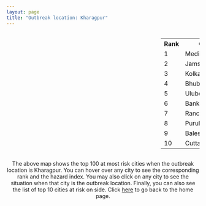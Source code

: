 ```yaml
---
layout: page
title: "Outbreak location: Kharagpur"
---
```

<div style="width: 100%; overflow: auto;">
<div style="width: 75%; float: left;">
<div id="mapid">
<script src="https://buda-magenta.github.io/hazard_map/load_map.js"></script>

<script>
var marker_outbreak = L.marker([25.133173, 86.525040],{"autoPan": true}).addTo(map); marker_outbreak.bindTooltip("Kharagpur").openTooltip();

var circle_1 = L.circle([25.572433, 83.609605], {"pane": "markerPane", "color": "red", "fill": true, "fillOpacity": 0.2, "fillRule": "evenodd", "lineCap": "round", "lineJoin": "round", "opacity": 1.0, "radius": 60794, "stroke": true, "weight": 3}).addTo(map);
circle_1.bindTooltip("Medinipur<br>rank: 1<br>hazard index: 0.060795")
circle_1.bindPopup('<a href="https://buda-magenta.github.io/hazard_map/Medinipur">Medinipur</a>')

var circle_2 = L.circle([22.801519, 86.202958], {"pane": "markerPane", "color": "red", "fill": true, "fillOpacity": 0.2, "fillRule": "evenodd", "lineCap": "round", "lineJoin": "round", "opacity": 1.0, "radius": 32792, "stroke": true, "weight": 3}).addTo(map);
circle_2.bindTooltip("Jamshedpur<br>rank: 2<br>hazard index: 0.032792")
circle_2.bindPopup('<a href="https://buda-magenta.github.io/hazard_map/Jamshedpur">Jamshedpur</a>')

var circle_3 = L.circle([22.541418, 88.357691], {"pane": "markerPane", "color": "red", "fill": true, "fillOpacity": 0.2, "fillRule": "evenodd", "lineCap": "round", "lineJoin": "round", "opacity": 1.0, "radius": 30617, "stroke": true, "weight": 3}).addTo(map);
circle_3.bindTooltip("Kolkata<br>rank: 3<br>hazard index: 0.030617")
circle_3.bindPopup('<a href="https://buda-magenta.github.io/hazard_map/Kolkata">Kolkata</a>')

var circle_4 = L.circle([20.266777, 85.843559], {"pane": "markerPane", "color": "red", "fill": true, "fillOpacity": 0.2, "fillRule": "evenodd", "lineCap": "round", "lineJoin": "round", "opacity": 1.0, "radius": 29614, "stroke": true, "weight": 3}).addTo(map);
circle_4.bindTooltip("Bhubaneswar<br>rank: 4<br>hazard index: 0.029614")
circle_4.bindPopup('<a href="https://buda-magenta.github.io/hazard_map/Bhubaneswar">Bhubaneswar</a>')

var circle_5 = L.circle([22.472223, 88.093845], {"pane": "markerPane", "color": "red", "fill": true, "fillOpacity": 0.2, "fillRule": "evenodd", "lineCap": "round", "lineJoin": "round", "opacity": 1.0, "radius": 26397, "stroke": true, "weight": 3}).addTo(map);
circle_5.bindTooltip("Uluberia<br>rank: 5<br>hazard index: 0.026398")
circle_5.bindPopup('<a href="https://buda-magenta.github.io/hazard_map/Uluberia">Uluberia</a>')

var circle_6 = L.circle([23.131954, 87.207397], {"pane": "markerPane", "color": "red", "fill": true, "fillOpacity": 0.2, "fillRule": "evenodd", "lineCap": "round", "lineJoin": "round", "opacity": 1.0, "radius": 23050, "stroke": true, "weight": 3}).addTo(map);
circle_6.bindTooltip("Bankura<br>rank: 6<br>hazard index: 0.023051")
circle_6.bindPopup('<a href="https://buda-magenta.github.io/hazard_map/Bankura">Bankura</a>')

var circle_7 = L.circle([23.370035, 85.325013], {"pane": "markerPane", "color": "red", "fill": true, "fillOpacity": 0.2, "fillRule": "evenodd", "lineCap": "round", "lineJoin": "round", "opacity": 1.0, "radius": 16266, "stroke": true, "weight": 3}).addTo(map);
circle_7.bindTooltip("Ranchi<br>rank: 7<br>hazard index: 0.016267")
circle_7.bindPopup('<a href="https://buda-magenta.github.io/hazard_map/Ranchi">Ranchi</a>')

var circle_8 = L.circle([23.332200, 86.361600], {"pane": "markerPane", "color": "red", "fill": true, "fillOpacity": 0.2, "fillRule": "evenodd", "lineCap": "round", "lineJoin": "round", "opacity": 1.0, "radius": 12791, "stroke": true, "weight": 3}).addTo(map);
circle_8.bindTooltip("Purulia<br>rank: 8<br>hazard index: 0.012792")
circle_8.bindPopup('<a href="https://buda-magenta.github.io/hazard_map/Purulia">Purulia</a>')

var circle_9 = L.circle([21.500000, 86.750000], {"pane": "markerPane", "color": "red", "fill": true, "fillOpacity": 0.2, "fillRule": "evenodd", "lineCap": "round", "lineJoin": "round", "opacity": 1.0, "radius": 11338, "stroke": true, "weight": 3}).addTo(map);
circle_9.bindTooltip("Baleshwar<br>rank: 9<br>hazard index: 0.011339")
circle_9.bindPopup('<a href="https://buda-magenta.github.io/hazard_map/Baleshwar">Baleshwar</a>')

var circle_10 = L.circle([20.468600, 85.879200], {"pane": "markerPane", "color": "red", "fill": true, "fillOpacity": 0.2, "fillRule": "evenodd", "lineCap": "round", "lineJoin": "round", "opacity": 1.0, "radius": 10602, "stroke": true, "weight": 3}).addTo(map);
circle_10.bindTooltip("Cuttack<br>rank: 10<br>hazard index: 0.010603")
circle_10.bindPopup('<a href="https://buda-magenta.github.io/hazard_map/Cuttack">Cuttack</a>')

var circle_11 = L.circle([22.028124, 88.063265], {"pane": "markerPane", "color": "red", "fill": true, "fillOpacity": 0.2, "fillRule": "evenodd", "lineCap": "round", "lineJoin": "round", "opacity": 1.0, "radius": 10357, "stroke": true, "weight": 3}).addTo(map);
circle_11.bindTooltip("Haldia<br>rank: 11<br>hazard index: 0.010357")
circle_11.bindPopup('<a href="https://buda-magenta.github.io/hazard_map/Haldia">Haldia</a>')

var circle_12 = L.circle([21.063329, 86.505373], {"pane": "markerPane", "color": "red", "fill": true, "fillOpacity": 0.2, "fillRule": "evenodd", "lineCap": "round", "lineJoin": "round", "opacity": 1.0, "radius": 8529, "stroke": true, "weight": 3}).addTo(map);
circle_12.bindTooltip("Bhadrak<br>rank: 12<br>hazard index: 0.008530")
circle_12.bindPopup('<a href="https://buda-magenta.github.io/hazard_map/Bhadrak">Bhadrak</a>')

var circle_13 = L.circle([23.687130, 86.974659], {"pane": "markerPane", "color": "red", "fill": true, "fillOpacity": 0.2, "fillRule": "evenodd", "lineCap": "round", "lineJoin": "round", "opacity": 1.0, "radius": 7667, "stroke": true, "weight": 3}).addTo(map);
circle_13.bindTooltip("Asansol<br>rank: 13<br>hazard index: 0.007667")
circle_13.bindPopup('<a href="https://buda-magenta.github.io/hazard_map/Asansol">Asansol</a>')

var circle_14 = L.circle([25.609324, 85.123525], {"pane": "markerPane", "color": "red", "fill": true, "fillOpacity": 0.2, "fillRule": "evenodd", "lineCap": "round", "lineJoin": "round", "opacity": 1.0, "radius": 7236, "stroke": true, "weight": 3}).addTo(map);
circle_14.bindTooltip("Patna<br>rank: 14<br>hazard index: 0.007236")
circle_14.bindPopup('<a href="https://buda-magenta.github.io/hazard_map/Patna">Patna</a>')

var circle_15 = L.circle([19.807608, 85.825254], {"pane": "markerPane", "color": "red", "fill": true, "fillOpacity": 0.2, "fillRule": "evenodd", "lineCap": "round", "lineJoin": "round", "opacity": 1.0, "radius": 6420, "stroke": true, "weight": 3}).addTo(map);
circle_15.bindTooltip("Puri<br>rank: 15<br>hazard index: 0.006420")
circle_15.bindPopup('<a href="https://buda-magenta.github.io/hazard_map/Puri">Puri</a>')

var circle_16 = L.circle([21.934900, 86.732400], {"pane": "markerPane", "color": "red", "fill": true, "fillOpacity": 0.2, "fillRule": "evenodd", "lineCap": "round", "lineJoin": "round", "opacity": 1.0, "radius": 5449, "stroke": true, "weight": 3}).addTo(map);
circle_16.bindTooltip("Baripada<br>rank: 16<br>hazard index: 0.005449")
circle_16.bindPopup('<a href="https://buda-magenta.github.io/hazard_map/Baripada">Baripada</a>')

var circle_17 = L.circle([23.795281, 86.430964], {"pane": "markerPane", "color": "red", "fill": true, "fillOpacity": 0.2, "fillRule": "evenodd", "lineCap": "round", "lineJoin": "round", "opacity": 1.0, "radius": 4646, "stroke": true, "weight": 3}).addTo(map);
circle_17.bindTooltip("Dhanbad<br>rank: 17<br>hazard index: 0.004646")
circle_17.bindPopup('<a href="https://buda-magenta.github.io/hazard_map/Dhanbad">Dhanbad</a>')

var circle_18 = L.circle([17.723128, 83.301284], {"pane": "markerPane", "color": "red", "fill": true, "fillOpacity": 0.2, "fillRule": "evenodd", "lineCap": "round", "lineJoin": "round", "opacity": 1.0, "radius": 4003, "stroke": true, "weight": 3}).addTo(map);
circle_18.bindTooltip("Visakhapatnam<br>rank: 18<br>hazard index: 0.004003")
circle_18.bindPopup('<a href="https://buda-magenta.github.io/hazard_map/Visakhapatnam">Visakhapatnam</a>')

var circle_19 = L.circle([23.535048, 87.338043], {"pane": "markerPane", "color": "red", "fill": true, "fillOpacity": 0.2, "fillRule": "evenodd", "lineCap": "round", "lineJoin": "round", "opacity": 1.0, "radius": 3427, "stroke": true, "weight": 3}).addTo(map);
circle_19.bindTooltip("Durgapur<br>rank: 19<br>hazard index: 0.003428")
circle_19.bindPopup('<a href="https://buda-magenta.github.io/hazard_map/Durgapur">Durgapur</a>')

var circle_20 = L.circle([13.083694, 80.270186], {"pane": "markerPane", "color": "red", "fill": true, "fillOpacity": 0.2, "fillRule": "evenodd", "lineCap": "round", "lineJoin": "round", "opacity": 1.0, "radius": 2974, "stroke": true, "weight": 3}).addTo(map);
circle_20.bindTooltip("Chennai<br>rank: 20<br>hazard index: 0.002974")
circle_20.bindPopup('<a href="https://buda-magenta.github.io/hazard_map/Chennai">Chennai</a>')

var circle_21 = L.circle([28.651718, 77.221939], {"pane": "markerPane", "color": "red", "fill": true, "fillOpacity": 0.2, "fillRule": "evenodd", "lineCap": "round", "lineJoin": "round", "opacity": 1.0, "radius": 2103, "stroke": true, "weight": 3}).addTo(map);
circle_21.bindTooltip("Delhi<br>rank: 21<br>hazard index: 0.002103")
circle_21.bindPopup('<a href="https://buda-magenta.github.io/hazard_map/Delhi">Delhi</a>')

var circle_22 = L.circle([25.680654, 88.124646], {"pane": "markerPane", "color": "red", "fill": true, "fillOpacity": 0.2, "fillRule": "evenodd", "lineCap": "round", "lineJoin": "round", "opacity": 1.0, "radius": 2038, "stroke": true, "weight": 3}).addTo(map);
circle_22.bindTooltip("Raiganj<br>rank: 22<br>hazard index: 0.002039")
circle_22.bindPopup('<a href="https://buda-magenta.github.io/hazard_map/Raiganj">Raiganj</a>')

var circle_23 = L.circle([23.160894, 79.949770], {"pane": "markerPane", "color": "red", "fill": true, "fillOpacity": 0.2, "fillRule": "evenodd", "lineCap": "round", "lineJoin": "round", "opacity": 1.0, "radius": 2016, "stroke": true, "weight": 3}).addTo(map);
circle_23.bindTooltip("Jabalpur<br>rank: 23<br>hazard index: 0.002017")
circle_23.bindPopup('<a href="https://buda-magenta.github.io/hazard_map/Jabalpur">Jabalpur</a>')

var circle_24 = L.circle([22.214285, 84.872437], {"pane": "markerPane", "color": "red", "fill": true, "fillOpacity": 0.2, "fillRule": "evenodd", "lineCap": "round", "lineJoin": "round", "opacity": 1.0, "radius": 1990, "stroke": true, "weight": 3}).addTo(map);
circle_24.bindTooltip("Raurkela<br>rank: 24<br>hazard index: 0.001991")
circle_24.bindPopup('<a href="https://buda-magenta.github.io/hazard_map/Raurkela">Raurkela</a>')

var circle_25 = L.circle([24.796436, 85.007956], {"pane": "markerPane", "color": "red", "fill": true, "fillOpacity": 0.2, "fillRule": "evenodd", "lineCap": "round", "lineJoin": "round", "opacity": 1.0, "radius": 1948, "stroke": true, "weight": 3}).addTo(map);
circle_25.bindTooltip("Gaya<br>rank: 25<br>hazard index: 0.001948")
circle_25.bindPopup('<a href="https://buda-magenta.github.io/hazard_map/Gaya">Gaya</a>')

var circle_26 = L.circle([16.508759, 80.618510], {"pane": "markerPane", "color": "red", "fill": true, "fillOpacity": 0.2, "fillRule": "evenodd", "lineCap": "round", "lineJoin": "round", "opacity": 1.0, "radius": 1906, "stroke": true, "weight": 3}).addTo(map);
circle_26.bindTooltip("Vijayawada<br>rank: 26<br>hazard index: 0.001907")
circle_26.bindPopup('<a href="https://buda-magenta.github.io/hazard_map/Vijayawada">Vijayawada</a>')

var circle_27 = L.circle([23.699128, 85.991069], {"pane": "markerPane", "color": "red", "fill": true, "fillOpacity": 0.2, "fillRule": "evenodd", "lineCap": "round", "lineJoin": "round", "opacity": 1.0, "radius": 1866, "stroke": true, "weight": 3}).addTo(map);
circle_27.bindTooltip("Bokaro<br>rank: 27<br>hazard index: 0.001866")
circle_27.bindPopup('<a href="https://buda-magenta.github.io/hazard_map/Bokaro">Bokaro</a>')

var circle_28 = L.circle([22.782355, 86.159003], {"pane": "markerPane", "color": "red", "fill": true, "fillOpacity": 0.2, "fillRule": "evenodd", "lineCap": "round", "lineJoin": "round", "opacity": 1.0, "radius": 1791, "stroke": true, "weight": 3}).addTo(map);
circle_28.bindTooltip("Adityapur<br>rank: 28<br>hazard index: 0.001792")
circle_28.bindPopup('<a href="https://buda-magenta.github.io/hazard_map/Adityapur">Adityapur</a>')

var circle_29 = L.circle([25.286698, 87.132254], {"pane": "markerPane", "color": "red", "fill": true, "fillOpacity": 0.2, "fillRule": "evenodd", "lineCap": "round", "lineJoin": "round", "opacity": 1.0, "radius": 1596, "stroke": true, "weight": 3}).addTo(map);
circle_29.bindTooltip("Bhagalpur<br>rank: 29<br>hazard index: 0.001597")
circle_29.bindPopup('<a href="https://buda-magenta.github.io/hazard_map/Bhagalpur">Bhagalpur</a>')

var circle_30 = L.circle([19.075990, 72.877393], {"pane": "markerPane", "color": "red", "fill": true, "fillOpacity": 0.2, "fillRule": "evenodd", "lineCap": "round", "lineJoin": "round", "opacity": 1.0, "radius": 1570, "stroke": true, "weight": 3}).addTo(map);
circle_30.bindTooltip("Mumbai<br>rank: 30<br>hazard index: 0.001570")
circle_30.bindPopup('<a href="https://buda-magenta.github.io/hazard_map/Mumbai">Mumbai</a>')

var circle_31 = L.circle([21.149813, 79.082056], {"pane": "markerPane", "color": "red", "fill": true, "fillOpacity": 0.2, "fillRule": "evenodd", "lineCap": "round", "lineJoin": "round", "opacity": 1.0, "radius": 1441, "stroke": true, "weight": 3}).addTo(map);
circle_31.bindTooltip("Nagpur<br>rank: 31<br>hazard index: 0.001441")
circle_31.bindPopup('<a href="https://buda-magenta.github.io/hazard_map/Nagpur">Nagpur</a>')

var circle_32 = L.circle([26.148658, 85.340013], {"pane": "markerPane", "color": "red", "fill": true, "fillOpacity": 0.2, "fillRule": "evenodd", "lineCap": "round", "lineJoin": "round", "opacity": 1.0, "radius": 1413, "stroke": true, "weight": 3}).addTo(map);
circle_32.bindTooltip("Muzaffarpur<br>rank: 32<br>hazard index: 0.001414")
circle_32.bindPopup('<a href="https://buda-magenta.github.io/hazard_map/Muzaffarpur">Muzaffarpur</a>')

var circle_33 = L.circle([24.965712, 88.127778], {"pane": "markerPane", "color": "red", "fill": true, "fillOpacity": 0.2, "fillRule": "evenodd", "lineCap": "round", "lineJoin": "round", "opacity": 1.0, "radius": 1394, "stroke": true, "weight": 3}).addTo(map);
circle_33.bindTooltip("English Bazar<br>rank: 33<br>hazard index: 0.001395")
circle_33.bindPopup('<a href="https://buda-magenta.github.io/hazard_map/English_Bazar">English Bazar</a>')

var circle_34 = L.circle([26.298638, 87.953148], {"pane": "markerPane", "color": "red", "fill": true, "fillOpacity": 0.2, "fillRule": "evenodd", "lineCap": "round", "lineJoin": "round", "opacity": 1.0, "radius": 1312, "stroke": true, "weight": 3}).addTo(map);
circle_34.bindTooltip("Kishanganj<br>rank: 34<br>hazard index: 0.001313")
circle_34.bindPopup('<a href="https://buda-magenta.github.io/hazard_map/Kishanganj">Kishanganj</a>')

var circle_35 = L.circle([24.476642, 86.606732], {"pane": "markerPane", "color": "red", "fill": true, "fillOpacity": 0.2, "fillRule": "evenodd", "lineCap": "round", "lineJoin": "round", "opacity": 1.0, "radius": 1298, "stroke": true, "weight": 3}).addTo(map);
circle_35.bindTooltip("Deoghar<br>rank: 35<br>hazard index: 0.001299")
circle_35.bindPopup('<a href="https://buda-magenta.github.io/hazard_map/Deoghar">Deoghar</a>')

var circle_36 = L.circle([26.083143, 86.032571], {"pane": "markerPane", "color": "red", "fill": true, "fillOpacity": 0.2, "fillRule": "evenodd", "lineCap": "round", "lineJoin": "round", "opacity": 1.0, "radius": 1282, "stroke": true, "weight": 3}).addTo(map);
circle_36.bindTooltip("Darbhanga<br>rank: 36<br>hazard index: 0.001282")
circle_36.bindPopup('<a href="https://buda-magenta.github.io/hazard_map/Darbhanga">Darbhanga</a>')

var circle_37 = L.circle([23.730215, 86.839671], {"pane": "markerPane", "color": "red", "fill": true, "fillOpacity": 0.2, "fillRule": "evenodd", "lineCap": "round", "lineJoin": "round", "opacity": 1.0, "radius": 1255, "stroke": true, "weight": 3}).addTo(map);
circle_37.bindTooltip("Kulti<br>rank: 37<br>hazard index: 0.001256")
circle_37.bindPopup('<a href="https://buda-magenta.github.io/hazard_map/Kulti">Kulti</a>')

var circle_38 = L.circle([25.623400, 85.041700], {"pane": "markerPane", "color": "red", "fill": true, "fillOpacity": 0.2, "fillRule": "evenodd", "lineCap": "round", "lineJoin": "round", "opacity": 1.0, "radius": 1199, "stroke": true, "weight": 3}).addTo(map);
circle_38.bindTooltip("Dinapur Nizamat<br>rank: 38<br>hazard index: 0.001199")
circle_38.bindPopup('<a href="https://buda-magenta.github.io/hazard_map/Dinapur_Nizamat">Dinapur Nizamat</a>')

var circle_39 = L.circle([25.205305, 85.514612], {"pane": "markerPane", "color": "red", "fill": true, "fillOpacity": 0.2, "fillRule": "evenodd", "lineCap": "round", "lineJoin": "round", "opacity": 1.0, "radius": 1187, "stroke": true, "weight": 3}).addTo(map);
circle_39.bindTooltip("Biharsharif<br>rank: 39<br>hazard index: 0.001188")
circle_39.bindPopup('<a href="https://buda-magenta.github.io/hazard_map/Biharsharif">Biharsharif</a>')

var circle_40 = L.circle([26.000000, 87.500000], {"pane": "markerPane", "color": "red", "fill": true, "fillOpacity": 0.2, "fillRule": "evenodd", "lineCap": "round", "lineJoin": "round", "opacity": 1.0, "radius": 1122, "stroke": true, "weight": 3}).addTo(map);
circle_40.bindTooltip("Purnia<br>rank: 40<br>hazard index: 0.001122")
circle_40.bindPopup('<a href="https://buda-magenta.github.io/hazard_map/Purnia">Purnia</a>')

var circle_41 = L.circle([21.400000, 83.883333], {"pane": "markerPane", "color": "red", "fill": true, "fillOpacity": 0.2, "fillRule": "evenodd", "lineCap": "round", "lineJoin": "round", "opacity": 1.0, "radius": 1060, "stroke": true, "weight": 3}).addTo(map);
circle_41.bindTooltip("Sambalpur<br>rank: 41<br>hazard index: 0.001060")
circle_41.bindPopup('<a href="https://buda-magenta.github.io/hazard_map/Sambalpur">Sambalpur</a>')

var circle_42 = L.circle([25.512719, 86.090571], {"pane": "markerPane", "color": "red", "fill": true, "fillOpacity": 0.2, "fillRule": "evenodd", "lineCap": "round", "lineJoin": "round", "opacity": 1.0, "radius": 1009, "stroke": true, "weight": 3}).addTo(map);
circle_42.bindTooltip("Begusarai<br>rank: 42<br>hazard index: 0.001009")
circle_42.bindPopup('<a href="https://buda-magenta.github.io/hazard_map/Begusarai">Begusarai</a>')

var circle_43 = L.circle([22.383333, 82.133333], {"pane": "markerPane", "color": "red", "fill": true, "fillOpacity": 0.2, "fillRule": "evenodd", "lineCap": "round", "lineJoin": "round", "opacity": 1.0, "radius": 999, "stroke": true, "weight": 3}).addTo(map);
circle_43.bindTooltip("Bilaspur<br>rank: 43<br>hazard index: 0.000999")
circle_43.bindPopup('<a href="https://buda-magenta.github.io/hazard_map/Bilaspur">Bilaspur</a>')

var circle_44 = L.circle([25.832642, 86.614893], {"pane": "markerPane", "color": "red", "fill": true, "fillOpacity": 0.2, "fillRule": "evenodd", "lineCap": "round", "lineJoin": "round", "opacity": 1.0, "radius": 934, "stroke": true, "weight": 3}).addTo(map);
circle_44.bindTooltip("Saharsa<br>rank: 44<br>hazard index: 0.000935")
circle_44.bindPopup('<a href="https://buda-magenta.github.io/hazard_map/Saharsa">Saharsa</a>')

var circle_45 = L.circle([25.560900, 87.647654], {"pane": "markerPane", "color": "red", "fill": true, "fillOpacity": 0.2, "fillRule": "evenodd", "lineCap": "round", "lineJoin": "round", "opacity": 1.0, "radius": 908, "stroke": true, "weight": 3}).addTo(map);
circle_45.bindTooltip("Katihar<br>rank: 45<br>hazard index: 0.000908")
circle_45.bindPopup('<a href="https://buda-magenta.github.io/hazard_map/Katihar">Katihar</a>')

var circle_46 = L.circle([22.591260, 88.390964], {"pane": "markerPane", "color": "red", "fill": true, "fillOpacity": 0.2, "fillRule": "evenodd", "lineCap": "round", "lineJoin": "round", "opacity": 1.0, "radius": 896, "stroke": true, "weight": 3}).addTo(map);
circle_46.bindTooltip("Bidhan Nagar<br>rank: 46<br>hazard index: 0.000896")
circle_46.bindPopup('<a href="https://buda-magenta.github.io/hazard_map/Bidhan_Nagar">Bidhan Nagar</a>')

var circle_47 = L.circle([25.720581, 85.255560], {"pane": "markerPane", "color": "red", "fill": true, "fillOpacity": 0.2, "fillRule": "evenodd", "lineCap": "round", "lineJoin": "round", "opacity": 1.0, "radius": 853, "stroke": true, "weight": 3}).addTo(map);
circle_47.bindTooltip("Hajipur<br>rank: 47<br>hazard index: 0.000853")
circle_47.bindPopup('<a href="https://buda-magenta.github.io/hazard_map/Hajipur">Hajipur</a>')

var circle_48 = L.circle([25.220812, 86.517204], {"pane": "markerPane", "color": "red", "fill": true, "fillOpacity": 0.2, "fillRule": "evenodd", "lineCap": "round", "lineJoin": "round", "opacity": 1.0, "radius": 852, "stroke": true, "weight": 3}).addTo(map);
circle_48.bindTooltip("Munger<br>rank: 48<br>hazard index: 0.000852")
circle_48.bindPopup('<a href="https://buda-magenta.github.io/hazard_map/Munger">Munger</a>')

var circle_49 = L.circle([23.258486, 77.401989], {"pane": "markerPane", "color": "red", "fill": true, "fillOpacity": 0.2, "fillRule": "evenodd", "lineCap": "round", "lineJoin": "round", "opacity": 1.0, "radius": 845, "stroke": true, "weight": 3}).addTo(map);
circle_49.bindTooltip("Bhopal<br>rank: 49<br>hazard index: 0.000845")
circle_49.bindPopup('<a href="https://buda-magenta.github.io/hazard_map/Bhopal">Bhopal</a>')

var circle_50 = L.circle([25.773344, 84.784977], {"pane": "markerPane", "color": "red", "fill": true, "fillOpacity": 0.2, "fillRule": "evenodd", "lineCap": "round", "lineJoin": "round", "opacity": 1.0, "radius": 819, "stroke": true, "weight": 3}).addTo(map);
circle_50.bindTooltip("Chapra<br>rank: 50<br>hazard index: 0.000819")
circle_50.bindPopup('<a href="https://buda-magenta.github.io/hazard_map/Chapra">Chapra</a>')

var circle_51 = L.circle([25.196826, 76.000893], {"pane": "markerPane", "color": "red", "fill": true, "fillOpacity": 0.2, "fillRule": "evenodd", "lineCap": "round", "lineJoin": "round", "opacity": 1.0, "radius": 750, "stroke": true, "weight": 3}).addTo(map);
circle_51.bindTooltip("Kota<br>rank: 51<br>hazard index: 0.000751")
circle_51.bindPopup('<a href="https://buda-magenta.github.io/hazard_map/Kota">Kota</a>')

var circle_52 = L.circle([23.021624, 72.579707], {"pane": "markerPane", "color": "red", "fill": true, "fillOpacity": 0.2, "fillRule": "evenodd", "lineCap": "round", "lineJoin": "round", "opacity": 1.0, "radius": 645, "stroke": true, "weight": 3}).addTo(map);
circle_52.bindTooltip("Ahmedabad<br>rank: 52<br>hazard index: 0.000645")
circle_52.bindPopup('<a href="https://buda-magenta.github.io/hazard_map/Ahmedabad">Ahmedabad</a>')

var circle_53 = L.circle([23.967515, 85.438846], {"pane": "markerPane", "color": "red", "fill": true, "fillOpacity": 0.2, "fillRule": "evenodd", "lineCap": "round", "lineJoin": "round", "opacity": 1.0, "radius": 643, "stroke": true, "weight": 3}).addTo(map);
circle_53.bindTooltip("Hazaribagh<br>rank: 53<br>hazard index: 0.000644")
circle_53.bindPopup('<a href="https://buda-magenta.github.io/hazard_map/Hazaribagh">Hazaribagh</a>')

var circle_54 = L.circle([23.250000, 87.750000], {"pane": "markerPane", "color": "red", "fill": true, "fillOpacity": 0.2, "fillRule": "evenodd", "lineCap": "round", "lineJoin": "round", "opacity": 1.0, "radius": 617, "stroke": true, "weight": 3}).addTo(map);
circle_54.bindTooltip("Barddhaman<br>rank: 54<br>hazard index: 0.000617")
circle_54.bindPopup('<a href="https://buda-magenta.github.io/hazard_map/Barddhaman">Barddhaman</a>')

var circle_55 = L.circle([17.005045, 81.780473], {"pane": "markerPane", "color": "red", "fill": true, "fillOpacity": 0.2, "fillRule": "evenodd", "lineCap": "round", "lineJoin": "round", "opacity": 1.0, "radius": 606, "stroke": true, "weight": 3}).addTo(map);
circle_55.bindTooltip("Rajahmundry<br>rank: 55<br>hazard index: 0.000607")
circle_55.bindPopup('<a href="https://buda-magenta.github.io/hazard_map/Rajahmundry">Rajahmundry</a>')

var circle_56 = L.circle([21.237947, 81.633683], {"pane": "markerPane", "color": "red", "fill": true, "fillOpacity": 0.2, "fillRule": "evenodd", "lineCap": "round", "lineJoin": "round", "opacity": 1.0, "radius": 605, "stroke": true, "weight": 3}).addTo(map);
circle_56.bindTooltip("Raipur<br>rank: 56<br>hazard index: 0.000605")
circle_56.bindPopup('<a href="https://buda-magenta.github.io/hazard_map/Raipur">Raipur</a>')

var circle_57 = L.circle([25.152471, 85.006878], {"pane": "markerPane", "color": "red", "fill": true, "fillOpacity": 0.2, "fillRule": "evenodd", "lineCap": "round", "lineJoin": "round", "opacity": 1.0, "radius": 580, "stroke": true, "weight": 3}).addTo(map);
circle_57.bindTooltip("Jehanabad<br>rank: 57<br>hazard index: 0.000580")
circle_57.bindPopup('<a href="https://buda-magenta.github.io/hazard_map/Jehanabad">Jehanabad</a>')

var circle_58 = L.circle([12.979120, 77.591300], {"pane": "markerPane", "color": "red", "fill": true, "fillOpacity": 0.2, "fillRule": "evenodd", "lineCap": "round", "lineJoin": "round", "opacity": 1.0, "radius": 535, "stroke": true, "weight": 3}).addTo(map);
circle_58.bindTooltip("Bangalore<br>rank: 58<br>hazard index: 0.000536")
circle_58.bindPopup('<a href="https://buda-magenta.github.io/hazard_map/Bangalore">Bangalore</a>')

var circle_59 = L.circle([18.112082, 83.405220], {"pane": "markerPane", "color": "red", "fill": true, "fillOpacity": 0.2, "fillRule": "evenodd", "lineCap": "round", "lineJoin": "round", "opacity": 1.0, "radius": 520, "stroke": true, "weight": 3}).addTo(map);
circle_59.bindTooltip("Vizianagaram<br>rank: 59<br>hazard index: 0.000520")
circle_59.bindPopup('<a href="https://buda-magenta.github.io/hazard_map/Vizianagaram">Vizianagaram</a>')

var circle_60 = L.circle([21.170200, 72.831100], {"pane": "markerPane", "color": "red", "fill": true, "fillOpacity": 0.2, "fillRule": "evenodd", "lineCap": "round", "lineJoin": "round", "opacity": 1.0, "radius": 495, "stroke": true, "weight": 3}).addTo(map);
circle_60.bindTooltip("Surat<br>rank: 60<br>hazard index: 0.000496")
circle_60.bindPopup('<a href="https://buda-magenta.github.io/hazard_map/Surat">Surat</a>')

var circle_61 = L.circle([25.329791, 86.456777], {"pane": "markerPane", "color": "red", "fill": true, "fillOpacity": 0.2, "fillRule": "evenodd", "lineCap": "round", "lineJoin": "round", "opacity": 1.0, "radius": 469, "stroke": true, "weight": 3}).addTo(map);
circle_61.bindTooltip("Jamalpur<br>rank: 61<br>hazard index: 0.000470")
circle_61.bindPopup('<a href="https://buda-magenta.github.io/hazard_map/Jamalpur">Jamalpur</a>')

var circle_62 = L.circle([26.460914, 80.321759], {"pane": "markerPane", "color": "red", "fill": true, "fillOpacity": 0.2, "fillRule": "evenodd", "lineCap": "round", "lineJoin": "round", "opacity": 1.0, "radius": 466, "stroke": true, "weight": 3}).addTo(map);
circle_62.bindTooltip("Kanpur<br>rank: 62<br>hazard index: 0.000467")
circle_62.bindPopup('<a href="https://buda-magenta.github.io/hazard_map/Kanpur">Kanpur</a>')

var circle_63 = L.circle([17.388786, 78.461065], {"pane": "markerPane", "color": "red", "fill": true, "fillOpacity": 0.2, "fillRule": "evenodd", "lineCap": "round", "lineJoin": "round", "opacity": 1.0, "radius": 461, "stroke": true, "weight": 3}).addTo(map);
circle_63.bindTooltip("Hyderabad<br>rank: 63<br>hazard index: 0.000462")
circle_63.bindPopup('<a href="https://buda-magenta.github.io/hazard_map/Hyderabad">Hyderabad</a>')

var circle_64 = L.circle([25.335649, 83.007629], {"pane": "markerPane", "color": "red", "fill": true, "fillOpacity": 0.2, "fillRule": "evenodd", "lineCap": "round", "lineJoin": "round", "opacity": 1.0, "radius": 457, "stroke": true, "weight": 3}).addTo(map);
circle_64.bindTooltip("Varanasi<br>rank: 64<br>hazard index: 0.000457")
circle_64.bindPopup('<a href="https://buda-magenta.github.io/hazard_map/Varanasi">Varanasi</a>')

var circle_65 = L.circle([26.180598, 91.753943], {"pane": "markerPane", "color": "red", "fill": true, "fillOpacity": 0.2, "fillRule": "evenodd", "lineCap": "round", "lineJoin": "round", "opacity": 1.0, "radius": 456, "stroke": true, "weight": 3}).addTo(map);
circle_65.bindTooltip("Guwahati<br>rank: 65<br>hazard index: 0.000456")
circle_65.bindPopup('<a href="https://buda-magenta.github.io/hazard_map/Guwahati">Guwahati</a>')

var circle_66 = L.circle([26.716413, 88.430992], {"pane": "markerPane", "color": "red", "fill": true, "fillOpacity": 0.2, "fillRule": "evenodd", "lineCap": "round", "lineJoin": "round", "opacity": 1.0, "radius": 444, "stroke": true, "weight": 3}).addTo(map);
circle_66.bindTooltip("Siliguri<br>rank: 66<br>hazard index: 0.000444")
circle_66.bindPopup('<a href="https://buda-magenta.github.io/hazard_map/Siliguri">Siliguri</a>')

var circle_67 = L.circle([19.309813, 84.797156], {"pane": "markerPane", "color": "red", "fill": true, "fillOpacity": 0.2, "fillRule": "evenodd", "lineCap": "round", "lineJoin": "round", "opacity": 1.0, "radius": 435, "stroke": true, "weight": 3}).addTo(map);
circle_67.bindTooltip("Brahmapur<br>rank: 67<br>hazard index: 0.000435")
circle_67.bindPopup('<a href="https://buda-magenta.github.io/hazard_map/Brahmapur">Brahmapur</a>')

var circle_68 = L.circle([25.438130, 81.833800], {"pane": "markerPane", "color": "red", "fill": true, "fillOpacity": 0.2, "fillRule": "evenodd", "lineCap": "round", "lineJoin": "round", "opacity": 1.0, "radius": 426, "stroke": true, "weight": 3}).addTo(map);
circle_68.bindTooltip("Allahabad<br>rank: 68<br>hazard index: 0.000426")
circle_68.bindPopup('<a href="https://buda-magenta.github.io/hazard_map/Allahabad">Allahabad</a>')

var circle_69 = L.circle([14.449372, 79.987376], {"pane": "markerPane", "color": "red", "fill": true, "fillOpacity": 0.2, "fillRule": "evenodd", "lineCap": "round", "lineJoin": "round", "opacity": 1.0, "radius": 418, "stroke": true, "weight": 3}).addTo(map);
circle_69.bindTooltip("Nellore<br>rank: 69<br>hazard index: 0.000418")
circle_69.bindPopup('<a href="https://buda-magenta.github.io/hazard_map/Nellore">Nellore</a>')

var circle_70 = L.circle([26.469100, 74.639000], {"pane": "markerPane", "color": "red", "fill": true, "fillOpacity": 0.2, "fillRule": "evenodd", "lineCap": "round", "lineJoin": "round", "opacity": 1.0, "radius": 387, "stroke": true, "weight": 3}).addTo(map);
circle_70.bindTooltip("Ajmer<br>rank: 70<br>hazard index: 0.000388")
circle_70.bindPopup('<a href="https://buda-magenta.github.io/hazard_map/Ajmer">Ajmer</a>')

var circle_71 = L.circle([22.890183, 88.426939], {"pane": "markerPane", "color": "red", "fill": true, "fillOpacity": 0.2, "fillRule": "evenodd", "lineCap": "round", "lineJoin": "round", "opacity": 1.0, "radius": 349, "stroke": true, "weight": 3}).addTo(map);
circle_71.bindTooltip("Naihati<br>rank: 71<br>hazard index: 0.000350")
circle_71.bindPopup('<a href="https://buda-magenta.github.io/hazard_map/Naihati">Naihati</a>')

var circle_72 = L.circle([22.500000, 83.500000], {"pane": "markerPane", "color": "red", "fill": true, "fillOpacity": 0.2, "fillRule": "evenodd", "lineCap": "round", "lineJoin": "round", "opacity": 1.0, "radius": 342, "stroke": true, "weight": 3}).addTo(map);
circle_72.bindTooltip("Raigarh<br>rank: 72<br>hazard index: 0.000343")
circle_72.bindPopup('<a href="https://buda-magenta.github.io/hazard_map/Raigarh">Raigarh</a>')

var circle_73 = L.circle([18.521428, 73.854454], {"pane": "markerPane", "color": "red", "fill": true, "fillOpacity": 0.2, "fillRule": "evenodd", "lineCap": "round", "lineJoin": "round", "opacity": 1.0, "radius": 337, "stroke": true, "weight": 3}).addTo(map);
circle_73.bindTooltip("Pune<br>rank: 73<br>hazard index: 0.000337")
circle_73.bindPopup('<a href="https://buda-magenta.github.io/hazard_map/Pune">Pune</a>')

var circle_74 = L.circle([23.809612, 78.759114], {"pane": "markerPane", "color": "red", "fill": true, "fillOpacity": 0.2, "fillRule": "evenodd", "lineCap": "round", "lineJoin": "round", "opacity": 1.0, "radius": 336, "stroke": true, "weight": 3}).addTo(map);
circle_74.bindTooltip("Sagar<br>rank: 74<br>hazard index: 0.000336")
circle_74.bindPopup('<a href="https://buda-magenta.github.io/hazard_map/Sagar">Sagar</a>')

var circle_75 = L.circle([19.087076, 82.023572], {"pane": "markerPane", "color": "red", "fill": true, "fillOpacity": 0.2, "fillRule": "evenodd", "lineCap": "round", "lineJoin": "round", "opacity": 1.0, "radius": 293, "stroke": true, "weight": 3}).addTo(map);
circle_75.bindTooltip("Jagdalpur<br>rank: 75<br>hazard index: 0.000294")
circle_75.bindPopup('<a href="https://buda-magenta.github.io/hazard_map/Jagdalpur">Jagdalpur</a>')

var circle_76 = L.circle([11.001812, 76.962843], {"pane": "markerPane", "color": "red", "fill": true, "fillOpacity": 0.2, "fillRule": "evenodd", "lineCap": "round", "lineJoin": "round", "opacity": 1.0, "radius": 288, "stroke": true, "weight": 3}).addTo(map);
circle_76.bindTooltip("Coimbatore<br>rank: 76<br>hazard index: 0.000289")
circle_76.bindPopup('<a href="https://buda-magenta.github.io/hazard_map/Coimbatore">Coimbatore</a>')

var circle_77 = L.circle([16.676135, 81.170868], {"pane": "markerPane", "color": "red", "fill": true, "fillOpacity": 0.2, "fillRule": "evenodd", "lineCap": "round", "lineJoin": "round", "opacity": 1.0, "radius": 273, "stroke": true, "weight": 3}).addTo(map);
circle_77.bindTooltip("Eluru<br>rank: 77<br>hazard index: 0.000274")
circle_77.bindPopup('<a href="https://buda-magenta.github.io/hazard_map/Eluru">Eluru</a>')

var circle_78 = L.circle([23.833962, 80.392456], {"pane": "markerPane", "color": "red", "fill": true, "fillOpacity": 0.2, "fillRule": "evenodd", "lineCap": "round", "lineJoin": "round", "opacity": 1.0, "radius": 273, "stroke": true, "weight": 3}).addTo(map);
circle_78.bindTooltip("Murwara<br>rank: 78<br>hazard index: 0.000273")
circle_78.bindPopup('<a href="https://buda-magenta.github.io/hazard_map/Murwara">Murwara</a>')

var circle_79 = L.circle([22.695034, 88.377060], {"pane": "markerPane", "color": "red", "fill": true, "fillOpacity": 0.2, "fillRule": "evenodd", "lineCap": "round", "lineJoin": "round", "opacity": 1.0, "radius": 268, "stroke": true, "weight": 3}).addTo(map);
circle_79.bindTooltip("Panihati<br>rank: 79<br>hazard index: 0.000268")
circle_79.bindPopup('<a href="https://buda-magenta.github.io/hazard_map/Panihati">Panihati</a>')

var circle_80 = L.circle([25.488773, 74.699613], {"pane": "markerPane", "color": "red", "fill": true, "fillOpacity": 0.2, "fillRule": "evenodd", "lineCap": "round", "lineJoin": "round", "opacity": 1.0, "radius": 257, "stroke": true, "weight": 3}).addTo(map);
circle_80.bindTooltip("Bhilwara<br>rank: 80<br>hazard index: 0.000257")
circle_80.bindPopup('<a href="https://buda-magenta.github.io/hazard_map/Bhilwara">Bhilwara</a>')

var circle_81 = L.circle([26.671329, 83.364583], {"pane": "markerPane", "color": "red", "fill": true, "fillOpacity": 0.2, "fillRule": "evenodd", "lineCap": "round", "lineJoin": "round", "opacity": 1.0, "radius": 255, "stroke": true, "weight": 3}).addTo(map);
circle_81.bindTooltip("Gorakhpur<br>rank: 81<br>hazard index: 0.000255")
circle_81.bindPopup('<a href="https://buda-magenta.github.io/hazard_map/Gorakhpur">Gorakhpur</a>')

var circle_82 = L.circle([19.194329, 72.970178], {"pane": "markerPane", "color": "red", "fill": true, "fillOpacity": 0.2, "fillRule": "evenodd", "lineCap": "round", "lineJoin": "round", "opacity": 1.0, "radius": 228, "stroke": true, "weight": 3}).addTo(map);
circle_82.bindTooltip("Thane<br>rank: 82<br>hazard index: 0.000229")
circle_82.bindPopup('<a href="https://buda-magenta.github.io/hazard_map/Thane">Thane</a>')

var circle_83 = L.circle([11.664300, 78.146000], {"pane": "markerPane", "color": "red", "fill": true, "fillOpacity": 0.2, "fillRule": "evenodd", "lineCap": "round", "lineJoin": "round", "opacity": 1.0, "radius": 226, "stroke": true, "weight": 3}).addTo(map);
circle_83.bindTooltip("Salem<br>rank: 83<br>hazard index: 0.000226")
circle_83.bindPopup('<a href="https://buda-magenta.github.io/hazard_map/Salem">Salem</a>')

var circle_84 = L.circle([22.670728, 88.376342], {"pane": "markerPane", "color": "red", "fill": true, "fillOpacity": 0.2, "fillRule": "evenodd", "lineCap": "round", "lineJoin": "round", "opacity": 1.0, "radius": 218, "stroke": true, "weight": 3}).addTo(map);
circle_84.bindTooltip("Kamarhati<br>rank: 84<br>hazard index: 0.000218")
circle_84.bindPopup('<a href="https://buda-magenta.github.io/hazard_map/Kamarhati">Kamarhati</a>')

var circle_85 = L.circle([25.623457, 84.596839], {"pane": "markerPane", "color": "red", "fill": true, "fillOpacity": 0.2, "fillRule": "evenodd", "lineCap": "round", "lineJoin": "round", "opacity": 1.0, "radius": 200, "stroke": true, "weight": 3}).addTo(map);
circle_85.bindTooltip("Arrah<br>rank: 85<br>hazard index: 0.000200")
circle_85.bindPopup('<a href="https://buda-magenta.github.io/hazard_map/Arrah">Arrah</a>')

var circle_86 = L.circle([22.646958, 88.343612], {"pane": "markerPane", "color": "red", "fill": true, "fillOpacity": 0.2, "fillRule": "evenodd", "lineCap": "round", "lineJoin": "round", "opacity": 1.0, "radius": 199, "stroke": true, "weight": 3}).addTo(map);
circle_86.bindTooltip("Bally<br>rank: 86<br>hazard index: 0.000200")
circle_86.bindPopup('<a href="https://buda-magenta.github.io/hazard_map/Bally">Bally</a>')

var circle_87 = L.circle([22.297314, 73.194257], {"pane": "markerPane", "color": "red", "fill": true, "fillOpacity": 0.2, "fillRule": "evenodd", "lineCap": "round", "lineJoin": "round", "opacity": 1.0, "radius": 193, "stroke": true, "weight": 3}).addTo(map);
circle_87.bindTooltip("Vadodara<br>rank: 87<br>hazard index: 0.000193")
circle_87.bindPopup('<a href="https://buda-magenta.github.io/hazard_map/Vadodara">Vadodara</a>')

var circle_88 = L.circle([15.507555, 80.060800], {"pane": "markerPane", "color": "red", "fill": true, "fillOpacity": 0.2, "fillRule": "evenodd", "lineCap": "round", "lineJoin": "round", "opacity": 1.0, "radius": 182, "stroke": true, "weight": 3}).addTo(map);
circle_88.bindTooltip("Ongole<br>rank: 88<br>hazard index: 0.000183")
circle_88.bindPopup('<a href="https://buda-magenta.github.io/hazard_map/Ongole">Ongole</a>')

var circle_89 = L.circle([19.169335, 77.311013], {"pane": "markerPane", "color": "red", "fill": true, "fillOpacity": 0.2, "fillRule": "evenodd", "lineCap": "round", "lineJoin": "round", "opacity": 1.0, "radius": 178, "stroke": true, "weight": 3}).addTo(map);
circle_89.bindTooltip("Nanded Waghala<br>rank: 89<br>hazard index: 0.000179")
circle_89.bindPopup('<a href="https://buda-magenta.github.io/hazard_map/Nanded_Waghala">Nanded Waghala</a>')

var circle_90 = L.circle([22.508621, 88.253218], {"pane": "markerPane", "color": "red", "fill": true, "fillOpacity": 0.2, "fillRule": "evenodd", "lineCap": "round", "lineJoin": "round", "opacity": 1.0, "radius": 178, "stroke": true, "weight": 3}).addTo(map);
circle_90.bindTooltip("Maheshtala<br>rank: 90<br>hazard index: 0.000178")
circle_90.bindPopup('<a href="https://buda-magenta.github.io/hazard_map/Maheshtala">Maheshtala</a>')

var circle_91 = L.circle([21.735348, 81.944459], {"pane": "markerPane", "color": "red", "fill": true, "fillOpacity": 0.2, "fillRule": "evenodd", "lineCap": "round", "lineJoin": "round", "opacity": 1.0, "radius": 167, "stroke": true, "weight": 3}).addTo(map);
circle_91.bindTooltip("Bhatpara<br>rank: 91<br>hazard index: 0.000168")
circle_91.bindPopup('<a href="https://buda-magenta.github.io/hazard_map/Bhatpara">Bhatpara</a>')

var circle_92 = L.circle([13.631637, 79.423171], {"pane": "markerPane", "color": "red", "fill": true, "fillOpacity": 0.2, "fillRule": "evenodd", "lineCap": "round", "lineJoin": "round", "opacity": 1.0, "radius": 163, "stroke": true, "weight": 3}).addTo(map);
circle_92.bindTooltip("Tirupati<br>rank: 92<br>hazard index: 0.000163")
circle_92.bindPopup('<a href="https://buda-magenta.github.io/hazard_map/Tirupati">Tirupati</a>')

var circle_93 = L.circle([22.870214, 88.419608], {"pane": "markerPane", "color": "red", "fill": true, "fillOpacity": 0.2, "fillRule": "evenodd", "lineCap": "round", "lineJoin": "round", "opacity": 1.0, "radius": 161, "stroke": true, "weight": 3}).addTo(map);
circle_93.bindTooltip("Barrackpur<br>rank: 93<br>hazard index: 0.000161")
circle_93.bindPopup('<a href="https://buda-magenta.github.io/hazard_map/Barrackpur">Barrackpur</a>')

var circle_94 = L.circle([21.199035, 81.397955], {"pane": "markerPane", "color": "red", "fill": true, "fillOpacity": 0.2, "fillRule": "evenodd", "lineCap": "round", "lineJoin": "round", "opacity": 1.0, "radius": 160, "stroke": true, "weight": 3}).addTo(map);
circle_94.bindTooltip("Durg<br>rank: 94<br>hazard index: 0.000161")
circle_94.bindPopup('<a href="https://buda-magenta.github.io/hazard_map/Durg">Durg</a>')

var circle_95 = L.circle([24.197443, 82.666145], {"pane": "markerPane", "color": "red", "fill": true, "fillOpacity": 0.2, "fillRule": "evenodd", "lineCap": "round", "lineJoin": "round", "opacity": 1.0, "radius": 157, "stroke": true, "weight": 3}).addTo(map);
circle_95.bindTooltip("Singrauli<br>rank: 95<br>hazard index: 0.000157")
circle_95.bindPopup('<a href="https://buda-magenta.github.io/hazard_map/Singrauli">Singrauli</a>')

var circle_96 = L.circle([23.405848, 88.495894], {"pane": "markerPane", "color": "red", "fill": true, "fillOpacity": 0.2, "fillRule": "evenodd", "lineCap": "round", "lineJoin": "round", "opacity": 1.0, "radius": 154, "stroke": true, "weight": 3}).addTo(map);
circle_96.bindTooltip("Krishnanagar<br>rank: 96<br>hazard index: 0.000154")
circle_96.bindPopup('<a href="https://buda-magenta.github.io/hazard_map/Krishnanagar">Krishnanagar</a>')

var circle_97 = L.circle([23.750000, 79.583333], {"pane": "markerPane", "color": "red", "fill": true, "fillOpacity": 0.2, "fillRule": "evenodd", "lineCap": "round", "lineJoin": "round", "opacity": 1.0, "radius": 153, "stroke": true, "weight": 3}).addTo(map);
circle_97.bindTooltip("Damoh<br>rank: 97<br>hazard index: 0.000154")
circle_97.bindPopup('<a href="https://buda-magenta.github.io/hazard_map/Damoh">Damoh</a>')

var circle_98 = L.circle([24.379576, 88.585573], {"pane": "markerPane", "color": "red", "fill": true, "fillOpacity": 0.2, "fillRule": "evenodd", "lineCap": "round", "lineJoin": "round", "opacity": 1.0, "radius": 145, "stroke": true, "weight": 3}).addTo(map);
circle_98.bindTooltip("Baharampur<br>rank: 98<br>hazard index: 0.000146")
circle_98.bindPopup('<a href="https://buda-magenta.github.io/hazard_map/Baharampur">Baharampur</a>')

var circle_99 = L.circle([24.500000, 77.500000], {"pane": "markerPane", "color": "red", "fill": true, "fillOpacity": 0.2, "fillRule": "evenodd", "lineCap": "round", "lineJoin": "round", "opacity": 1.0, "radius": 135, "stroke": true, "weight": 3}).addTo(map);
circle_99.bindTooltip("Guna<br>rank: 99<br>hazard index: 0.000136")
circle_99.bindPopup('<a href="https://buda-magenta.github.io/hazard_map/Guna">Guna</a>')

var circle_100 = L.circle([22.305199, 70.802833], {"pane": "markerPane", "color": "red", "fill": true, "fillOpacity": 0.2, "fillRule": "evenodd", "lineCap": "round", "lineJoin": "round", "opacity": 1.0, "radius": 124, "stroke": true, "weight": 3}).addTo(map);
circle_100.bindTooltip("Rajkot<br>rank: 100<br>hazard index: 0.000124")
circle_100.bindPopup('<a href="https://buda-magenta.github.io/hazard_map/Rajkot">Rajkot</a>')
</script>
</div>
</div>


<div style="width: 20%; float: right;">
<table>
<tr>
<th>Rank</th>
<th>City</th>
</tr>

<tr>
<td>1</td>
<td>Medinipur</td>
</tr>

<tr>
<td>2</td>
<td>Jamshedpur</td>
</tr>

<tr>
<td>3</td>
<td>Kolkata</td>
</tr>

<tr>
<td>4</td>
<td>Bhubaneswar</td>
</tr>

<tr>
<td>5</td>
<td>Uluberia</td>
</tr>

<tr>
<td>6</td>
<td>Bankura</td>
</tr>

<tr>
<td>7</td>
<td>Ranchi</td>
</tr>

<tr>
<td>8</td>
<td>Purulia</td>
</tr>

<tr>
<td>9</td>
<td>Baleshwar</td>
</tr>

<tr>
<td>10</td>
<td>Cuttack</td>
</tr>

</table>
</div>
</div>


<p align="center"> The above map shows the top 100 at most risk cities when the outbreak location is Kharagpur. You can hover over any city to see the corresponding rank and the hazard index. You may also click on any city to see the situation when that city is the outbreak location. Finally, you can also see the list of top 10 cities at risk on side.  Click <a href="https://buda-magenta.github.io/hazard_map/">here</a> to go back to the home page.
</p>
